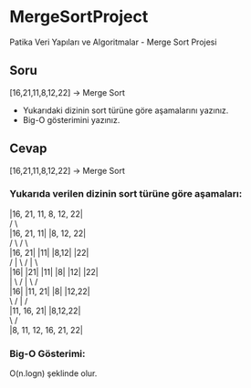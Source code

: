 # MergeSortProject
Patika Veri Yapıları ve Algoritmalar - Merge Sort Projesi

## Soru

[16,21,11,8,12,22] -> Merge Sort

* Yukarıdaki dizinin sort türüne göre aşamalarını yazınız.
* Big-O gösterimini yazınız.


## Cevap

[16,21,11,8,12,22] -> Merge Sort

### Yukarıda verilen dizinin sort türüne göre aşamaları:

                                   
   |16, 21, 11, 8, 12, 22|         
       /             \             
|16, 21, 11|     |8, 12, 22|       
     /    \            /   \       
|16, 21|  |11|     |8,12|  |22|    
    /  |   \          /  |   \     
|16| |21| |11|     |8| |12| |22|   
  |     \  /        |    \   /     
|16|  |11, 21|     |8|  |12,22|    
  \      /          |    /         
|11, 16, 21|     |8,12,22|         
     \              /             
   |8, 11, 12, 16, 21, 22|         


### Big-O Gösterimi:

O(n.logn) şeklinde olur.

